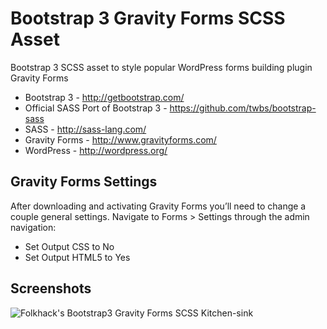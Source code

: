 # Bootstrap 3 Gravity Forms SCSS Asset

Bootstrap 3 SCSS asset to style popular WordPress forms building plugin Gravity Forms

* Bootstrap 3 - http://getbootstrap.com/
* Official SASS Port of Bootstrap 3 - https://github.com/twbs/bootstrap-sass
* SASS - http://sass-lang.com/
* Gravity Forms - http://www.gravityforms.com/
* WordPress - http://wordpress.org/

## Gravity Forms Settings

After downloading and activating Gravity Forms you’ll need to change a couple general settings. Navigate to Forms > Settings through the admin navigation:

* Set Output CSS to No
* Set Output HTML5 to Yes

## Screenshots

![Folkhack's Bootstrap3 Gravity Forms SCSS Kitchen-sink](/screenshots/kitchen_sink_1.jpg?raw=true "Folkhack's Bootstrap3 Gravity Forms SCSS Kitchen-sink")
